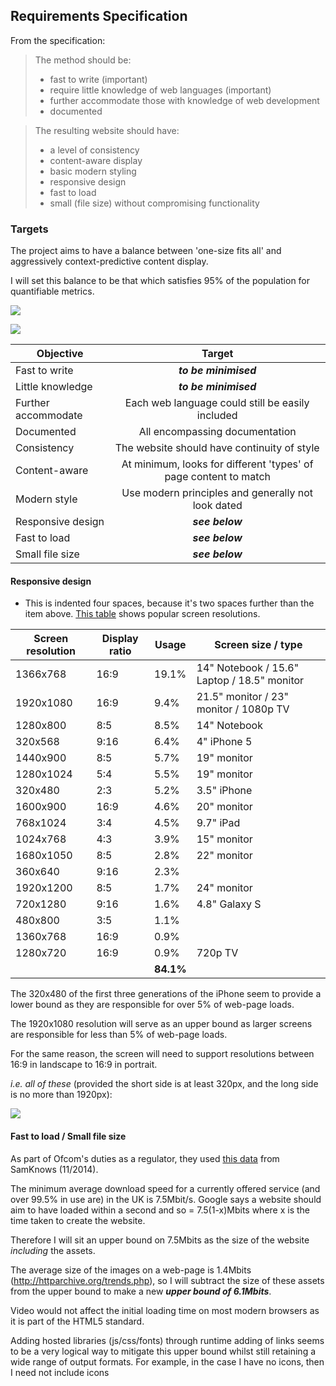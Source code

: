 ## Requirements Specification

From the specification:

> The method should be:
> - fast to write (important)
> - require little knowledge of web languages (important)
> - further accommodate those with knowledge of web development
> - documented

> The resulting website should have:
> - a level of consistency
> - content-aware display
> - basic modern styling
> - responsive design
> - fast to load
> - small (file size) without compromising functionality

### Targets

The project aims to have a balance between 'one-size fits all'
and aggressively context-predictive content display.

I will set this balance to be that which satisfies 95% of
the population for quantifiable metrics.

![](http://dcs.warwick.ac.uk/~csunbg/Project/images/normal-distribution.png)

![](http://dcs.warwick.ac.uk/~csunbg/Project/images/normal-distribution-both.png)

 Objective          | Target
--------------------|:-------------:
Fast to write       | ***to be minimised***
Little knowledge    | ***to be minimised***
Further accommodate | Each web language could still be easily included
Documented          | All encompassing documentation
Consistency         | The website should have continuity of style
Content-aware       | At minimum, looks for different 'types' of page content to match
Modern style        | Use modern principles and generally not look dated
Responsive design   | ***see below***
Fast to load        | ***see below***
Small file size     | ***see below***

#### Responsive design
* This is indented four spaces, because it's two spaces further than the item above.
[This table](http://www.rapidtables.com/web/dev/screen-resolution-statistics.htm)
shows popular screen resolutions.

Screen resolution | Display ratio | Usage     | Screen size / type
------------------|---------------|-----------|-----------------
1366x768          | 16:9          | 19.1%     | 14" Notebook / 15.6" Laptop / 18.5" monitor
1920x1080         | 16:9          | 9.4%      | 21.5" monitor / 23" monitor / 1080p TV
1280x800          | 8:5           | 8.5%      | 14" Notebook
320x568           | 9:16          | 6.4%      | 4" iPhone 5
1440x900          | 8:5           | 5.7%      | 19" monitor
1280x1024         | 5:4           | 5.5%      | 19" monitor
320x480           | 2:3           | 5.2%      | 3.5" iPhone
1600x900          | 16:9          | 4.6%      | 20" monitor
768x1024          | 3:4           | 4.5%      | 9.7" iPad
1024x768          | 4:3           | 3.9%      | 15" monitor
1680x1050         | 8:5           | 2.8%      | 22" monitor
360x640           | 9:16          | 2.3%      |
1920x1200         | 8:5           | 1.7%      | 24" monitor
720x1280          | 9:16          | 1.6%      | 4.8" Galaxy S
480x800           | 3:5           | 1.1%      |
1360x768          | 16:9          | 0.9%      |
1280x720          | 16:9          | 0.9%      | 720p TV
                  |               | **84.1%** |

The 320x480 of the first three generations of the iPhone seem to provide
a lower bound as they are responsible for over 5% of web-page loads.

The 1920x1080 resolution will serve as an upper bound as larger screens are
responsible for less than 5% of web-page loads.

For the same reason, the screen will need to support resolutions between
16:9 in landscape to 16:9 in portrait.

*i.e. all of these*
(provided the short side is at least 320px, and the long side is no more than 1920px):

![](http://dcs.warwick.ac.uk/~csunbg/Project/images/aspect-ratio-diagram.png)

#### Fast to load / Small file size
As part of Ofcom's duties as a regulator, they used 
[this data](http://media.ofcom.org.uk/content/posts/news/2015/one-in-three-uk-broadband-superfast)
from SamKnows (11/2014).

The minimum average download speed for a currently offered service (and over 99.5% in use are) in the UK is
7.5Mbit/s. Google says a website should aim to have loaded within a second and
so = 7.5(1-x)Mbits where x is the time taken to create the website.

Therefore I will sit an upper bound on 7.5Mbits as the size of the website *including* the assets.

The average size of the images on a web-page is 1.4Mbits (http://httparchive.org/trends.php),
so I will subtract the size of these assets from the upper bound to make a new
***upper bound of 6.1Mbits***.

Video would not affect the initial loading time on most modern browsers as it is part of the HTML5 standard.

Adding hosted libraries (js/css/fonts) through runtime adding of links seems to
be a very logical way to mitigate this upper bound whilst still retaining a
wide range of output formats. For example, in the case I have no icons, then I
need not include icons